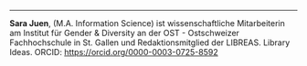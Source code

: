 ---
**Sara Juen**, (M.A. Information Science) ist wissenschaftliche Mitarbeiterin am Institut für Gender & Diversity an der OST - Ostschweizer Fachhochschule in St. Gallen und Redaktionsmitglied der LIBREAS. Library Ideas. ORCID: <https://orcid.org/0000-0003-0725-8592>